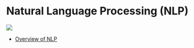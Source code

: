 # Natural Language Processing (NLP)
![](https://cdn.searchenginejournal.com/wp-content/uploads/2020/08/an-introduction-to-natural-language-processing-with-python-for-seos-5f3519eeb8368.png)

- [Overview of NLP](https://github.com/tparish714/NLP/blob/main/assign0.pdf)
